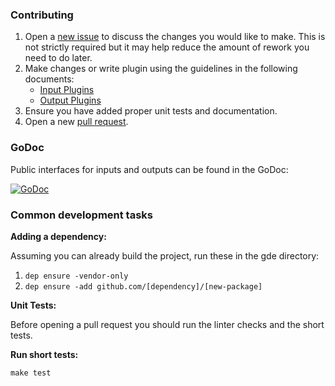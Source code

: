 ### Contributing

1. Open a [new issue][] to discuss the changes you would like to make.  This is
   not strictly required but it may help reduce the amount of rework you need
   to do later.
1. Make changes or write plugin using the guidelines in the following
   documents:
   - [Input Plugins][inputs]
   - [Output Plugins][outputs]
1. Ensure you have added proper unit tests and documentation.
1. Open a new [pull request][].

### GoDoc

Public interfaces for inputs and outputs can be found in the GoDoc:

[![GoDoc](https://godoc.org/vikramjakhr/grafana-dashboard-exporter/gde?status.svg)](https://godoc.org/github.com/vikramjakhr/grafana-dashboard-exporter)

### Common development tasks

**Adding a dependency:**

Assuming you can already build the project, run these in the gde directory:

1. `dep ensure -vendor-only`
2. `dep ensure -add github.com/[dependency]/[new-package]`

**Unit Tests:**

Before opening a pull request you should run the linter checks and
the short tests.

**Run short tests:**

```
make test
```

[new issue]: https://github.com/vikramjakhr/grafana-dashboard-exporter/issues/new/choose
[pull request]: https://github.com/vikramjakhr/grafana-dashboard-exporter/compare
[inputs]: /docs/INPUTS.md
[outputs]: /docs/OUTPUTS.md